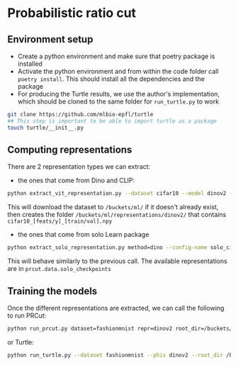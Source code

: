 # Probabilistic ratio cut

## Environment setup

-   Create a python environment and make sure that poetry package is installed
-   Activate the python environment and from within the code folder call
    `poetry install`. This should install all the dependencies and the package
-   For producing the Turtle results, we use the author's implementation, which
    should be cloned to the same folder for `run_turtle.py` to work

```bash
git clone https://github.com/mlbio-epfl/turtle
## This step is important to be able to import turtle as a package
touch turtle/__init__.py
```

## Computing representations

There are 2 representation types we can extract:

-   the ones that come from Dino and CLIP:

```bash
python extract_vit_representation.py --dataset cifar10 --model dinov2 --root-dir /buckets/ml --device-num 1
```

This will download the dataset to `/buckets/ml/` if it doesn't already exist, then creates the folder `/buckets/ml/representations/dinov2/` that contains `cifar10_[feats/y]_[train/val].npy`

-   the ones that come from solo Learn package

```bash
python extract_solo_representation.py method=dino --config-name solo_cifar100
```

This will behave similarly to the previous call. The available representations are in `prcut.data.solo_checkpoints`

## Training the models

Once the different representations are extracted, we can call the following to run PRCut:

```bash
python run_prcut.py dataset=fashionmnist repr=dinov2 root_dir=/buckets/ml/

```

or Turtle:

```bash
python run_turtle.py --dataset fashionmnist --phis dinov2 --root_dir /buckets/ml/

```
